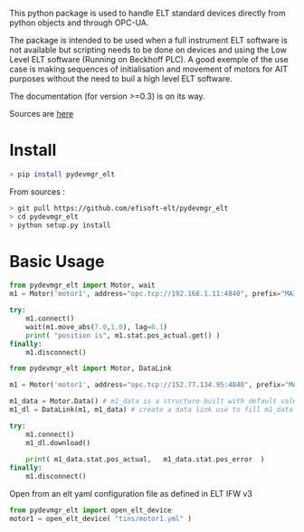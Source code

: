 
This python package is used to handle ELT standard devices directly from python objects and through OPC-UA. 

The package is intended to be used when a full instrument ELT software is not available but scripting needs to be done on devices and using the Low Level ELT software (Running on Beckhoff PLC). 
A good exemple of the use case is making sequences of initialisation and movement of motors for AIT purposes without the
need to buil a high level ELT software. 

The documentation (for version >=0.3) is on its way. 

Sources are [here](https://github.com/efisoft-elt/pydevmgr_elt)


# Install

```bash
> pip install pydevmgr_elt 
```

From sources :

```bash
> git pull https://github.com/efisoft-elt/pydevmgr_elt
> cd pydevmgr_elt 
> python setup.py install
```


# Basic Usage


```python 
from pydevmgr_elt import Motor, wait
m1 = Motor('motor1', address="opc.tcp://192.168.1.11:4840", prefix="MAIN.Motor1")

try:
    m1.connect()    
    wait(m1.move_abs(7.0,1.0), lag=0.1)
    print( "position is", m1.stat.pos_actual.get() )
finally:
    m1.disconnect()
```

```python 
from pydevmgr_elt import Motor, DataLink

m1 = Motor('motor1', address="opc.tcp://152.77.134.95:4840", prefix="MAIN.Motor1")

m1_data = Motor.Data() # m1_data is a structure built with default value
m1_dl = DataLink(m1, m1_data) # create a data link use to fill m1_data to real hw values

try:
    m1.connect()
    m1_dl.download()
    
    print( m1_data.stat.pos_actual,   m1_data.stat.pos_error  )
finally:
    m1.disconnect()

```

Open from an elt yaml configuration file as defined in ELT IFW v3

```python
from pydevmgr_elt import open_elt_device
motor1 = open_elt_device( "tins/motor1.yml" )
```
